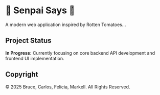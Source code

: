 # 💖 Senpai Says 💖
A modern web application inspired by Rotten Tomatoes...
## Project Status
**In Progress:** Currently focusing on core backend API development and frontend UI implementation.
## Copyright
© 2025 Bruce, Carlos, Felicia, Markell. All Rights Reserved.
